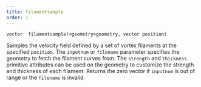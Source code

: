 ```yaml
---
title: filamentsample
order: 1
---
```

`vector  filamentsample(<geometry>geometry, vector position)`

Samples the velocity field defined by a set of vortex filaments at the
specified `position`. The `inputnum` or `filename` parameter specifies the
geometry to fetch the filament curves from. The `strength` and `thickness`
primitive attributes can be used on the geometry to customize the strength and
thickness of each filament. Returns the zero vector if `inputnum` is out of
range or the `filename` is invalid.
